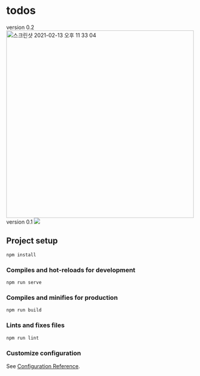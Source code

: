 # todos

version 0.2
<br>
<img width="496" alt="스크린샷 2021-02-13 오후 11 33 04" src="https://user-images.githubusercontent.com/33117554/107852405-de8c2700-6e53-11eb-8991-4836f6f94989.png">
<br>
version 0.1
<img src="https://user-images.githubusercontent.com/33117554/107792784-e044e480-6d98-11eb-8887-3b75dddc4dda.png">

## Project setup

```
npm install
```

### Compiles and hot-reloads for development

```
npm run serve
```

### Compiles and minifies for production

```
npm run build
```

### Lints and fixes files

```
npm run lint
```

### Customize configuration

See [Configuration Reference](https://cli.vuejs.org/config/).
